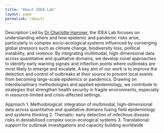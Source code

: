 ```yaml
---
title: "About IDEA Lab"
layout: page
permalink: /about/
---
```


Description
Led by [Dr Charlotte Hammer](/team/charlotte-hammer/), the IDEA Lab focuses on understanding where and how epidemic and pandemic risks arise, particularly in complex socio-ecological systems influenced by converging global stressors such as climate change, biodiversity loss, political instability, and violence. By integrating multimodal, high-dimensional data across quantitative and qualitative domains, we develop novel approaches to identify early warning signals and inflection points where outbreaks are most likely to emerge and escalate.
A key aim of our work is to improve the detection and control of outbreaks at their source to prevent local events from becoming large-scale epidemics or pandemics. Drawing on interdisciplinary methodologies and applied epidemiology, we contribute to strategies that strengthen health security in fragile environments, especially in resource-limited and crisis-affected settings.

Approach
1.⁠ ⁠Methodological: integration of multimodal, high-dimensional data across quantitative and qualitative domains fusing field epidemiology and systems thinking
2.⁠ ⁠Thematic: early detection of infectious disease risks in destabilised complex socio-ecological systems
3.⁠ ⁠Translational: support for outbreak investigations and capacity building worldwide

